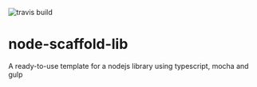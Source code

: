 ![travis build](https://travis-ci.org/Rawne/node-scaffold-lib.svg?branch=master)
# node-scaffold-lib
A ready-to-use template for a nodejs library using typescript, mocha and gulp
